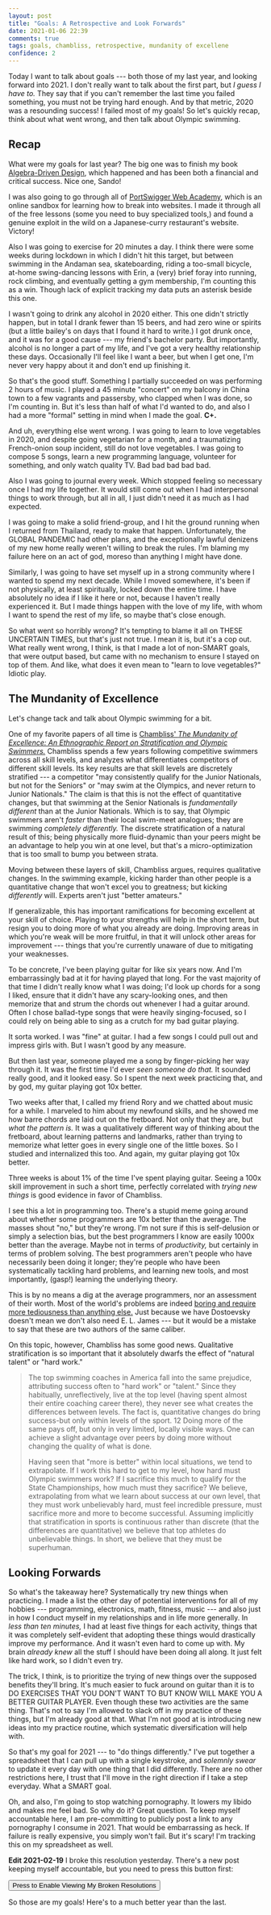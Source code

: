 ```yaml
---
layout: post
title: "Goals: A Retrospective and Look Forwards"
date: 2021-01-06 22:39
comments: true
tags: goals, chambliss, retrospective, mundanity of excellene
confidence: 2
---
```


Today I want to talk about goals --- both those of my last year, and looking
forward into 2021. I don't really want to talk about the first part, but *I guess
I have to.* They say that if you can't remember the last time you failed
something, you must not be trying hard enough. And by that metric, 2020 was a
resounding success! I failed most of my goals! So let's quickly recap, think
about what went wrong, and then talk about Olympic swimming.


## Recap

What were my goals for last year? The big one was to finish my book
[Algebra-Driven Design][add], which happened and has been both a financial and
critical success. Nice one, Sando!

[add]: https://algebradriven.design/

I was also going to go through all of [PortSwigger Web Academy][security], which
is an online sandbox for learning how to break into websites. I made it through
all of the free lessons (some you need to buy specialized tools,) and found a
genuine exploit in the wild on a Japanese-curry restaurant's website. Victory!

[security]: https://portswigger.net/web-security

Also I was going to exercise for 20 minutes a day. I think there were some weeks
during lockdown in which I didn't hit this target, but between swimming in the
Andaman sea, skateboarding, riding a too-small bicycle, at-home swing-dancing
lessons with Erin, a (very) brief foray into running, rock climbing, and
eventually getting a gym membership, I'm counting this as a win. Though lack of
explicit tracking my data puts an asterisk beside this one.

I wasn't going to drink any alcohol in 2020 either. This one didn't strictly
happen, but in total I drank fewer than 15 beers, and had zero wine or spirits
(but a little bailey's on days that I found it hard to write.) I got drunk once,
and it was for a good cause --- my friend's bachelor party.  But importantly,
alcohol is no longer a part of my life, and I've got a very healthy relationship
these days. Occasionally I'll feel like I want a beer, but when I get one, I'm
never very happy about it and don't end up finishing it.

So that's the good stuff. Something I partially succeeded on was performing 2
hours of music. I played a 45 minute "concert" on my balcony in China town to a
few vagrants and passersby, who clapped when I was done, so I'm counting in. But
it's less than half of what I'd wanted to do, and also I had a more "formal"
setting in mind when I made the goal. **C+.**

And uh, everything else went wrong. I was going to learn to love vegetables in
2020, and despite going vegetarian for a month, and a traumatizing French-onion
soup incident, still do not love vegetables. I was going to compose 5 songs,
learn a new programming language, volunteer for something, and only watch
quality TV. Bad bad bad bad bad.

Also I was going to journal every week. Which stopped feeling so necessary once
I had my life together. It would still come out when I had interpersonal things
to work through, but all in all, I just didn't need it as much as I had
expected.

I was going to make a solid friend-group, and I hit the ground running when I
returned from Thailand, ready to make that happen. Unfortunately, the GLOBAL
PANDEMIC had other plans, and the exceptionally lawful denizens of my new home
really weren't willing to break the rules. I'm blaming my failure here on an act
of god, moreso than anything I might have done.

Similarly, I was going to have set myself up in a strong community where I
wanted to spend my next decade. While I moved somewhere, it's been if not
physically, at least spiritually, locked down the entire time. I have absolutely
no idea if I like it here or not, because I haven't really experienced it. But I
made things happen with the love of my life, with whom I want to spend the rest
of my life, so maybe that's close enough.

So what went so horribly wrong? It's tempting to blame it all on THESE UNCERTAIN
TIMES, but that's just not true. I mean it is, but it's a cop out. What really
went wrong, I think, is that I made a lot of non-SMART goals, that were output
based, but came with no mechanism to ensure I stayed on top of them. And like,
what does it even mean to "learn to love vegetables?" Idiotic play.


## The Mundanity of Excellence

Let's change tack and talk about Olympic swimming for a bit.

One of my favorite papers of all time is [Chambliss' *The Mundanity of
Excellence: An Ethnographic Report on Stratification and Olympic
Swimmers.*][mundanity] Chambliss spends a few years following competitive
swimmers across all skill levels, and analyzes what differentiates competitors
of different skill levels.  Its key results are that skill levels are discretely
stratified --- a competitor "may consistently qualify for the Junior Nationals,
but not for the Seniors" or "may swim at the Olympics, and never return to
Junior Nationals." The claim is that this is not the effect of quantitative
changes, but that swimming at the Senior Nationals is *fundamentally different*
than at the Junior Nationals.  Which is to say, that Olympic swimmers aren't
*faster* than their local swim-meet analogues; they are swimming *completely
differently.* The discrete stratification of a natural result of this; being
physically more fluid-dynamic than your peers might be an advantage to help you
win at one level, but that's a micro-optimization that is too small to bump you
between strata.

[mundanity]: http://djjr-courses.wdfiles.com/local--files/hcd%3Aarticles-and-excerpts/Chambliss-MundanityOfExcellence.pdf

Moving between these layers of skill, Chambliss argues, requires qualitative
changes. In the swimming example, kicking harder than other people is a
quantitative change that won't excel you to greatness; but kicking *differently*
will. Experts aren't just "better amateurs."

If generalizable, this has important ramifications for becoming excellent at
your skill of choice. Playing to your strengths will help in the short term, but
resign you to doing more of what you already are doing. Improving areas in which
you're weak will be more fruitful, in that it will unlock other areas for
improvement --- things that you're currently unaware of due to mitigating your
weaknesses.

To be concrete, I've been playing guitar for like six years now. And I'm
embarrassingly bad at it for having played that long. For the vast majority
of that time I didn't really know what I was doing; I'd look up chords for a
song I liked, ensure that it didn't have any scary-looking ones, and then
memorize that and strum the chords out whenever I had a guitar around. Often I
chose ballad-type songs that were heavily singing-focused, so I could rely on
being able to sing as a crutch for my bad guitar playing.

It sorta worked. I was "fine" at guitar. I had a few songs I could pull out and
impress girls with. But I wasn't good by any measure.

But then last year, someone played me a song by finger-picking her way through
it.  It was the first time I'd ever *seen someone do that.* It sounded really
good, and it looked easy. So I spent the next week practicing that, and by god,
my guitar playing got 10x better.

Two weeks after that, I called my friend Rory and we chatted about music for a
while. I marveled to him about my newfound skills, and he showed me how barre
chords are laid out on the fretboard. Not only that they are, but *what the
pattern is.* It was a qualitatively different way of thinking about the
fretboard, about learning patterns and landmarks, rather than trying to memorize
what letter goes in every single one of the little boxes. So I studied and
internalized this too.  And again, my guitar playing got 10x better.

Three weeks is about 1% of the time I've spent playing guitar. Seeing a 100x
skill improvement in such a short time, perfectly correlated with *trying new
things* is good evidence in favor of Chambliss.

I see this a lot in programming too. There's a stupid meme going around about
whether some programmers are 10x better than the average. The masses shout "no,"
but they're wrong. I'm not sure if this is self-delusion or simply a selection
bias, but the best programmers I know are easily 1000x better than the average.
Maybe not in terms of *productivity,* but certainly in terms of problem solving.
The best programmers aren't people who have necessarily been doing it longer;
they're people who have been systematically tackling hard problems, and learning
new tools, and most importantly, (gasp!) learning the underlying theory.

This is by no means a dig at the average programmers, nor an assessment of their
worth. Most of the world's problems are indeed [boring and require more
tediousness than anything else.](/blog/brilliance) Just because we have
Dostoevsky doesn't mean we don't also need E. L. James --- but it would be a
mistake to say that these are two authors of the same caliber.

On this topic, however, Chambliss has some good news. Qualitative stratification
is so important that it absolutely dwarfs the effect of "natural talent" or
"hard work."

> The top swimming coaches in America fall into the same prejudice, attributing
> success often to "hard work" or "talent." Since they habitually,
> unreflectively, live at the top level (having spent almost their entire
> coaching career there), they never see what creates the differences between
> levels.  The fact is, quantitative changes do bring success-but only within
> levels of the sport. 12 Doing more of the same pays off, but only in very
> limited, locally visible ways. One can achieve a slight advantage over peers
> by doing more without changing the quality of what is done.
>
> Having seen that "more is better" within local situations, we tend to
> extrapolate.  If I work this hard to get to my level, how hard must Olympic
> swimmers work? If I sacrifice this much to qualify for the State
> Championships, how much must they sacrifice? We believe, extrapolating from
> what we learn about success at our own level, that they must work unbelievably
> hard, must feel incredible pressure, must sacrifice more and more to become
> successful. Assuming implicitly that stratification in sports is continuous
> rather than discrete (that the differences are quantitative) we believe that
> top athletes do unbelievable things. In short, we believe that they must be
> superhuman.


## Looking Forwards

So what's the takeaway here? Systematically try new things when practicing. I
made a list the other day of potential interventions for all of my hobbies ---
programming, electronics, math, fitness, music --- and also just in how I
conduct myself in my relationships and in life more generally. In *less than ten
minutes,* I had at least five things for each activity, things that it was
completely self-evident that adopting these things would drastically improve my
performance. And it wasn't even hard to come up with. My brain *already knew*
all the stuff I should have been doing all along. It just felt like hard work,
so I didn't even try.

The trick, I think, is to prioritize the trying of new things over the supposed
benefits they'll bring. It's much easier to fuck around on guitar than it is to
DO EXERCISES THAT YOU DON'T WANT TO BUT KNOW WILL MAKE YOU A BETTER GUITAR
PLAYER. Even though these two activities are the same thing. That's not to say
I'm allowed to slack off in my practice of these things, but I'm already good at
that. What I'm not good at is introducing new ideas into my practice routine,
which systematic diversification will help with.

So that's my goal for 2021 --- to "do things differently." I've put together a
spreadsheet that I can pull up with a single keystroke, and *solemnly swear* to
update it every day with one thing that I did differently. There are no other
restrictions here, I trust that I'll move in the right direction if I take a
step everyday. What a SMART goal.

Oh, and also, I'm going to stop watching pornography. It lowers my libido and
makes me feel bad. So why do it? Great question. To keep myself accountable
here, I am pre-committing to publicly post a link to any pornography I consume
in 2021. That would be embarrassing as heck. If failure is really expensive, you
simply won't fail. But it's scary! I'm tracking this on my spreadsheet as well.

**Edit 2021-02-19** I broke this resolution yesterday. There's a new post
keeping myself accountable, but you need to press this button first:

<script>
function set_violations() {
  document.cookie = "show_violations=true; path=/blog; expires=Fri, 31 Dec 9999 23:59:59 GMT";
  alert("OK")
  }
</script>


<button onclick="set_violations()">Press to Enable Viewing My Broken Resolutions</button>


So those are my goals! Here's to a much better year than the last.

